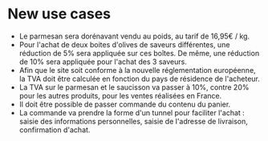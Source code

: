 # New use cases

- Le parmesan sera dorénavant vendu au poids, au tarif de 16,95€ / kg.
- Pour l'achat de deux boites d'olives de saveurs différentes, une réduction de 5% sera appliquée sur ces boîtes. De même, une réduction de 10% sera appliquée pour l'achat des 3 saveurs.
- Afin que le site soit conforme à la nouvelle réglementation européenne, la TVA doit être calculée en fonction du pays de résidence de l'acheteur.
- La TVA sur le parmesan et le saucisson va passer à 10%, contre 20% pour les autres produits, pour les ventes réalisées en France.
- Il doit être possible de passer commande du contenu du panier.
- La commande va prendre la forme d'un tunnel pour faciliter l'achat : saisie des informations personnelles, saisie de l'adresse de livraison, confirmation d'achat.
